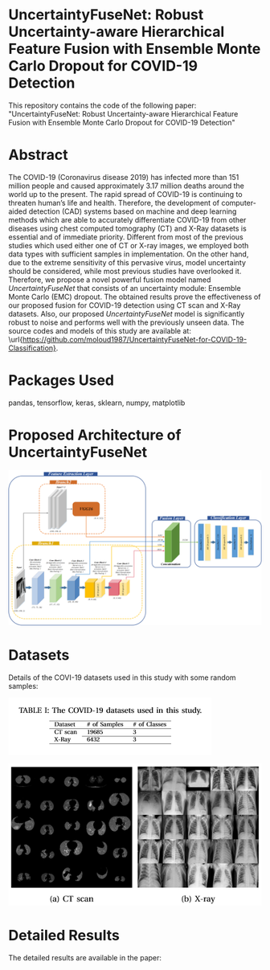 # UncertaintyFuseNet: Robust Uncertainty-aware Hierarchical Feature Fusion with Ensemble Monte Carlo Dropout for COVID-19 Detection
This repository contains the code of the following paper: "UncertaintyFuseNet: Robust Uncertainty-aware Hierarchical Feature Fusion with Ensemble Monte Carlo Dropout for COVID-19 Detection"

# Abstract
The COVID-19 (Coronavirus disease 2019) has infected more than 151 million people and caused approximately 3.17 million deaths around the world up to the present. The rapid spread of COVID-19 is continuing to threaten human’s life and health. Therefore, the development of computer-aided detection (CAD) systems based on machine and deep learning methods which are able to accurately differentiate COVID-19 from other diseases using chest computed tomography (CT) and X-Ray datasets is essential and of immediate priority. Different from most of the previous studies which used either one of CT or X-ray images, we employed both data types with sufficient samples in implementation. On the other hand, due to the extreme sensitivity of this pervasive virus, model uncertainty should be considered, while most previous studies have overlooked it. Therefore, we propose a novel powerful fusion model named $UncertaintyFuseNet$ that consists of an uncertainty module: Ensemble Monte Carlo (EMC) dropout. The obtained results prove the effectiveness of our proposed fusion for COVID-19 detection using CT scan and X-Ray datasets. Also, our proposed $UncertaintyFuseNet$ model is significantly robust to noise and performs well with the previously unseen data. The source codes and models of this study are available at: \url{https://github.com/moloud1987/UncertaintyFuseNet-for-COVID-19-Classification}. 

# Packages Used
pandas, tensorflow, keras, sklearn, numpy, matplotlib

# Proposed Architecture of UncertaintyFuseNet

![Test Image 1](UncertaintyFuseNet.png)


# Datasets
Details of the COVI-19 datasets used in this study with some random samples: 

![Test Image 1](Datasets.PNG)

![Test Image 1](Samples.PNG)

# Detailed Results
The detailed results are available in the paper: 
